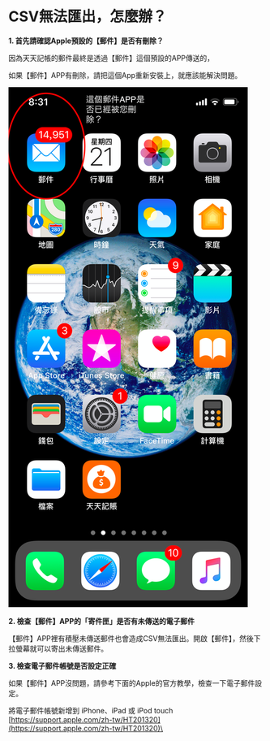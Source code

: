 # CSV無法匯出，怎麼辦？

**1. 首先請確認Apple預設的【郵件】是否有刪除？**&#x20;

因為天天記帳的郵件最終是透過【郵件】這個預設的APP傳送的，

如果【郵件】APP有刪除，請把這個App重新安裝上，就應該能解決問題。

![list](.gitbook/assets/tw-mail-app.png)

**2. 檢查【郵件】APP的「寄件匣」是否有未傳送的電子郵件**

【郵件】APP裡有積壓未傳送郵件也會造成CSV無法匯出。開啟【郵件】，然後下拉螢幕就可以寄出未傳送郵件。

**3. 檢查電子郵件帳號是否設定正確**

如果【郵件】APP沒問題，請參考下面的Apple的官方教學，檢查一下電子郵件設定。

將電子郵件帳號新增到 iPhone、iPad 或 iPod touch\
[https://support.apple.com/zh-tw/HT201320](https://support.apple.com/zh-tw/HT201320)\


